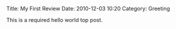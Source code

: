 Title: My First Review
Date: 2010-12-03 10:20
Category: Greeting

This is a required hello world top post.
